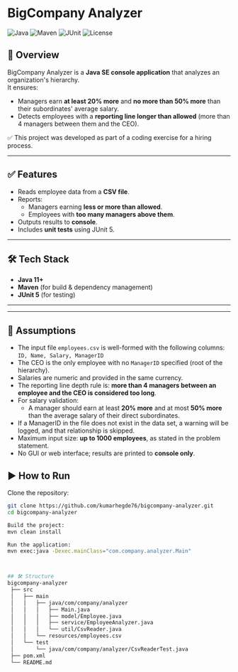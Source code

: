 # BigCompany Analyzer

![Java](https://img.shields.io/badge/Java-11%2B-blue)
![Maven](https://img.shields.io/badge/Maven-Build-brightgreen)
![JUnit](https://img.shields.io/badge/Tested%20with-JUnit5-green)
![License](https://img.shields.io/badge/license-MIT-lightgrey)

## 📌 Overview
BigCompany Analyzer is a **Java SE console application** that analyzes an organization's hierarchy.  
It ensures:
- Managers earn **at least 20% more** and **no more than 50% more** than their subordinates' average salary.
- Detects employees with a **reporting line longer than allowed** (more than 4 managers between them and the CEO).

✅ This project was developed as part of a coding exercise for a hiring process.

---

## ✅ Features
- Reads employee data from a **CSV file**.
- Reports:
  - Managers earning **less or more than allowed**.
  - Employees with **too many managers above them**.
- Outputs results to **console**.
- Includes **unit tests** using JUnit 5.

---

## 🛠️ Tech Stack
- **Java 11+**
- **Maven** (for build & dependency management)
- **JUnit 5** (for testing)

---
---

## 🧾 Assumptions
- The input file `employees.csv` is well-formed with the following columns:  
  `ID, Name, Salary, ManagerID`
- The CEO is the only employee with no `ManagerID` specified (root of the hierarchy).
- Salaries are numeric and provided in the same currency.
- The reporting line depth rule is: **more than 4 managers between an employee and the CEO is considered too long**.
- For salary validation:
  - A manager should earn at least **20% more** and at most **50% more** than the average salary of their direct subordinates.
- If a ManagerID in the file does not exist in the data set, a warning will be logged, and that relationship is skipped.
- Maximum input size: **up to 1000 employees**, as stated in the problem statement.
- No GUI or web interface; results are printed to **console only**.


## ▶️ How to Run
Clone the repository:
```bash
git clone https://github.com/kumarhegde76/bigcompany-analyzer.git
cd bigcompany-analyzer

Build the project:
mvn clean install

Run the application:
mvn exec:java -Dexec.mainClass="com.company.analyzer.Main"



## 🛠️ Structure
bigcompany-analyzer
 ├── src
 │   ├── main
 │   │   ├── java/com/company/analyzer
 │   │   │   ├── Main.java
 │   │   │   ├── model/Employee.java
 │   │   │   ├── service/EmployeeAnalyzer.java
 │   │   │   └── util/CsvReader.java
 │   │   └── resources/employees.csv
 │   └── test
 │       └── java/com/company/analyzer/CsvReaderTest.java
 ├── pom.xml
 └── README.md

